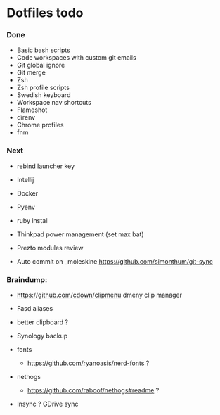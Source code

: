# Dotfiles todo

### Done
- Basic bash scripts
- Code workspaces with custom git emails
- Git global ignore
- Git merge
- Zsh
- Zsh profile scripts
- Swedish keyboard
- Workspace nav shortcuts
- Flameshot
- direnv
- Chrome profiles
- fnm

### Next

- rebind launcher key

- Intellij

- Docker

- Pyenv



- ruby install

- Thinkpad power management (set max bat)

- Prezto modules review

- Auto commit on _moleskine
  https://github.com/simonthum/git-sync
  



### Braindump:
- https://github.com/cdown/clipmenu dmeny clip manager

- Fasd aliases

- better clipboard ?

- Synology backup

- fonts
  - https://github.com/ryanoasis/nerd-fonts  ?

- nethogs
  - https://github.com/raboof/nethogs#readme ?

- Insync ? GDrive sync
